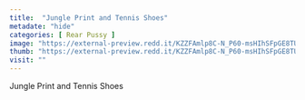 ```yaml
---
title:  "Jungle Print and Tennis Shoes"
metadate: "hide"
categories: [ Rear Pussy ]
image: "https://external-preview.redd.it/KZZFAmlp8C-N_P60-msHIhSFpGE8TUcQ-3ZL3BGNaNs.jpg?auto=webp&s=5381af87470285616456a32821dee83c455d03a9"
thumb: "https://external-preview.redd.it/KZZFAmlp8C-N_P60-msHIhSFpGE8TUcQ-3ZL3BGNaNs.jpg?width=1080&crop=smart&auto=webp&s=56447ca3063ff35439ac1e85965b1538330532ea"
visit: ""
---
```

Jungle Print and Tennis Shoes

